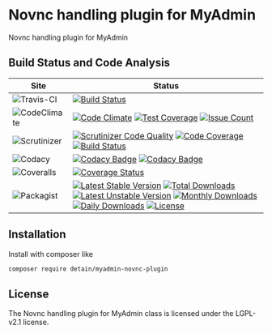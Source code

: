 # Novnc handling plugin for MyAdmin

Novnc handling plugin for MyAdmin

## Build Status and Code Analysis

Site          | Status
--------------|---------------------------
![Travis-CI](http://i.is.cc/storage/GYd75qN.png "Travis-CI")     | [![Build Status](https://travis-ci.org/detain/myadmin-novnc-plugin.svg?branch=master)](https://travis-ci.org/detain/myadmin-novnc-plugin)
![CodeClimate](http://i.is.cc/storage/GYlageh.png "CodeClimate")  | [![Code Climate](https://codeclimate.com/github/detain/myadmin-novnc-plugin/badges/gpa.svg)](https://codeclimate.com/github/detain/myadmin-novnc-plugin) [![Test Coverage](https://codeclimate.com/github/detain/myadmin-novnc-plugin/badges/coverage.svg)](https://codeclimate.com/github/detain/myadmin-novnc-plugin/coverage) [![Issue Count](https://codeclimate.com/github/detain/myadmin-novnc-plugin/badges/issue_count.svg)](https://codeclimate.com/github/detain/myadmin-novnc-plugin)
![Scrutinizer](http://i.is.cc/storage/GYeUnux.png "Scrutinizer")   | [![Scrutinizer Code Quality](https://scrutinizer-ci.com/g/myadmin-plugins/myadmin-novnc-plugin/badges/quality-score.png?b=master)](https://scrutinizer-ci.com/g/myadmin-plugins/myadmin-novnc-plugin/?branch=master) [![Code Coverage](https://scrutinizer-ci.com/g/myadmin-plugins/myadmin-novnc-plugin/badges/coverage.png?b=master)](https://scrutinizer-ci.com/g/myadmin-plugins/myadmin-novnc-plugin/?branch=master) [![Build Status](https://scrutinizer-ci.com/g/myadmin-plugins/myadmin-novnc-plugin/badges/build.png?b=master)](https://scrutinizer-ci.com/g/myadmin-plugins/myadmin-novnc-plugin/build-status/master)
![Codacy](http://i.is.cc/storage/GYi66Cx.png "Codacy")        | [![Codacy Badge](https://api.codacy.com/project/badge/Grade/226251fc068f4fd5b4b4ef9a40011d06)](https://www.codacy.com/app/detain/myadmin-novnc-plugin) [![Codacy Badge](https://api.codacy.com/project/badge/Coverage/25fa74eb74c947bf969602fcfe87e349)](https://www.codacy.com/app/detain/myadmin-novnc-plugin?utm_source=github.com&utm_medium=referral&utm_content=detain/myadmin-novnc-plugin&utm_campaign=Badge_Coverage)
![Coveralls](http://i.is.cc/storage/GYjNSim.png "Coveralls")    | [![Coverage Status](https://coveralls.io/repos/github/detain/db_abstraction/badge.svg?branch=master)](https://coveralls.io/github/detain/myadmin-novnc-plugin?branch=master)
![Packagist](http://i.is.cc/storage/GYacBEX.png "Packagist")     | [![Latest Stable Version](https://poser.pugx.org/detain/myadmin-novnc-plugin/version)](https://packagist.org/packages/detain/myadmin-novnc-plugin) [![Total Downloads](https://poser.pugx.org/detain/myadmin-novnc-plugin/downloads)](https://packagist.org/packages/detain/myadmin-novnc-plugin) [![Latest Unstable Version](https://poser.pugx.org/detain/myadmin-novnc-plugin/v/unstable)](//packagist.org/packages/detain/myadmin-novnc-plugin) [![Monthly Downloads](https://poser.pugx.org/detain/myadmin-novnc-plugin/d/monthly)](https://packagist.org/packages/detain/myadmin-novnc-plugin) [![Daily Downloads](https://poser.pugx.org/detain/myadmin-novnc-plugin/d/daily)](https://packagist.org/packages/detain/myadmin-novnc-plugin) [![License](https://poser.pugx.org/detain/myadmin-novnc-plugin/license)](https://packagist.org/packages/detain/myadmin-novnc-plugin)


## Installation

Install with composer like

```sh
composer require detain/myadmin-novnc-plugin
```

## License

The Novnc handling plugin for MyAdmin class is licensed under the LGPL-v2.1 license.

